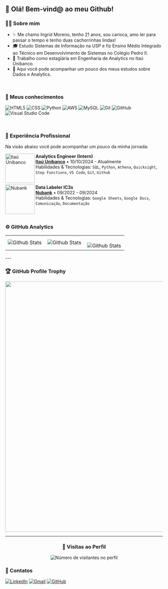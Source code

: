 ## 🧡 Olá! Bem-vind@ ao meu Github!

### 👩‍💻 Sobre mim

- ✨ Me chamo Ingrid Moreno, tenho 21 anos, sou carioca, amo ler para passar o tempo e tenho duas cachorrinhas lindas!  
- 🎓 Estudo Sistemas de Informação na USP e fiz Ensino Médio Integrado ao Técnico em Desenvolvimento de Sistemas no Colégio Pedro II.  
- 💼 Trabalho como estagiária em Engenharia de Analytics no Itaú Unibanco.  
- 🌱 Aqui você pode acompanhar um pouco dos meus estudos sobre Dados e Analytics.  
<br/>

### 🧠 Meus conhecimentos

![HTML5](https://img.shields.io/badge/-HTML5-333333?style=flat&logo=HTML5&color=%23DF7401&logoColor=%23000000)
![CSS](https://img.shields.io/badge/-CSS-333333?style=flat&logo=CSS3&logoColor=%23000000&color=%230080FF)
![Python](https://img.shields.io/badge/Python-333333?logo=python&color=%23FFFF00)
![AWS](https://img.shields.io/badge/AWS-333333?logo=amazonwebservices&color=%23000000)
![MySQL](https://img.shields.io/badge/-MySQL-333333?style=flat&logo=mysql&logoColor=%23000000&color=%2301A9DB)
![Git](https://img.shields.io/badge/-Git-333333?style=flat&logo=git&color=%2361380B)
![GitHub](https://img.shields.io/badge/-GitHub-333333?style=flat&logo=github&color=%23FF8000)
![Visual Studio Code](https://img.shields.io/badge/-Visual%20Studio%20Code-333333?style=flat&logo=visual-studio-code&logoColor=007ACC&color=%238904B1)

<br/>

### 💼 Experiência Profissional

Na visão abaixo você pode acompanhar um pouco da minha jornada:

[<img align="left" height="94px" width="94px" alt="Itaú Unibanco" src="https://upload.wikimedia.org/wikipedia/commons/2/2d/2023_Ita%C3%BA_Unibanco_Logo.png"/>](https://www.itau.com.br/feito-de-futuro)

**Analytics Engineer (Intern)** \
[**Itaú Unibanco**](https://www.itau.com.br/) • 10/10/2024 - Atualmente \
Habilidades & Tecnologias: `SQL`, `Python`, `Athena`, `Quicksight`, `Step Functions`, `VS Code`, `Git`, `Github`\
<br/>

[<img align="left" height="94px" width="94px" alt="Nubank" src="https://nubank.com.br/images/nu-icon.png?v=2"/>](https://nubank.com.br/)

**Data Labeler IC3s** \
[**Nubank**](https://nubank.com.br/) • 09/2022 - 09/2024 \
Habilidades & Tecnologias: `Google Sheets`, `Google Docs`, `Comunicação`, `Documentação`\
<br/>
<br/>

### ⚙️ GitHub Analytics

<table>
  <tr>
    <td>
      <img
        align="left"
        src="https://github-readme-stats.vercel.app/api?username=IngridMoreno12&theme=radical&hide_border=false&include_all_commits=true"
        alt="Github Stats"
      />
    </td>
    <td>
      <img
        align="left"
        src="https://github-readme-stats.vercel.app/api/top-langs/?username=IngridMoreno12&theme=radical&hide_border=false&include_all_commits=true&count_private=true&layout=compact"
        alt="Github Stats"
      />
    </td>
    <td>
      <br />
      <img
        align="left"
        src="https://github-readme-streak-stats.herokuapp.com/?user=IngridMoreno12&theme=radical&hide_border=false"
        alt="Github Stats"
      />
    </td>
  </tr>
</table>
--- 
<br/>

### 🏆 GitHub Profile Trophy

<p align="center">
  <a
    href="https://github.com/ryo-ma/github-profile-trophy"
    title="repositório de troféus"
  >
    <img
      width="800"
      src="https://github-profile-trophy.vercel.app/?username=IngridMoreno12&column=8&theme=radical&no-frame=true&no-bg=true"
    />
  </a>
</p>

---

<div align="center">
  <h3><b>📍 Visitas ao Perfil </b></h3>
</div>

<p align="center">
  <img
    src="https://profile-counter.glitch.me/IngridMoreno12/count.svg"
    alt="Número de visitantes no perfil"
  />
</p>

### 💌 Contatos

[![LinkedIn](https://img.shields.io/badge/-LinkedIn-blue?style=flat-square&logo=LinkedIn&logoColor=white&color=%23013ADF)](https://www.linkedin.com/in/ingrid-moreno-silv4/)
[![Gmail](https://img.shields.io/badge/-ingridmoreno1202@gmail.com-333333?style=flat-square&logo=Gmail&logoColor=white&color=%23D14836)](mailto:ingridmoreno1202@gmail.com)
[![GitHub](https://img.shields.io/github/followers/IngridMoreno12?label=Follow&style=social)](https://github.com/IngridMoreno12)

<br/>
